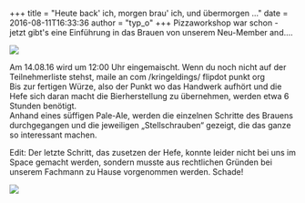 +++
title = "Heute back' ich, morgen brau' ich, und übermorgen ..."
date = 2016-08-11T16:33:36
author = "typ_o"
+++
Pizzaworkshop war schon - jetzt gibt's eine Einführung in das Brauen von
unserem Neu-Member and….  
  
![](https://flipdot.org/blog/uploads/br.serendipityThumb.jpg)  
  
Am 14.08.16 wird um 12:00 Uhr eingemaischt. Wenn du noch nicht auf der
Teilnehmerliste stehst, maile an com /kringeldings/ flipdot punkt org  
Bis zur fertigen Würze, also der Punkt wo das Handwerk aufhört und die
Hefe sich daran macht die Bierherstellung zu übernehmen, werden etwa 6
Stunden benötigt.  
Anhand eines süffigen Pale-Ale, werden die einzelnen Schritte des
Brauens durchgegangen und die jeweiligen „Stellschrauben“ gezeigt, die
das ganze so interessant machen.  
  
Edit: Der letzte Schritt, das zusetzen der Hefe, konnte leider nicht bei
uns im Space gemacht werden, sondern musste aus rechtlichen Gründen bei
unserem Fachmann zu Hause vorgenommen werden. Schade\!  
  
![](https://flipdot.org/blog/uploads/br2.serendipityThumb.jpg)
